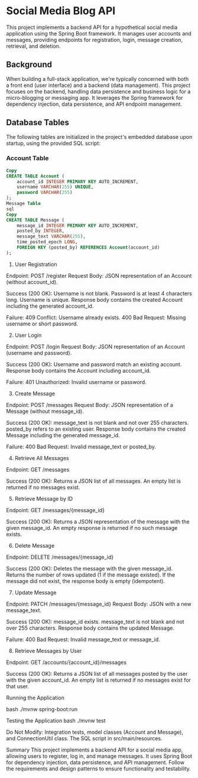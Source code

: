 # Social Media Blog API

This project implements a backend API for a hypothetical social media application using the Spring Boot framework. It manages user accounts and messages, providing endpoints for registration, login, message creation, retrieval, and deletion.

## Background

When building a full-stack application, we're typically concerned with both a front end (user interface) and a backend (data management). This project focuses on the backend, handling data persistence and business logic for a micro-blogging or messaging app. It leverages the Spring framework for dependency injection, data persistence, and API endpoint management.

## Database Tables

The following tables are initialized in the project's embedded database upon startup, using the provided SQL script:

### Account Table

```sql
Copy
CREATE TABLE Account (
    account_id INTEGER PRIMARY KEY AUTO_INCREMENT,
    username VARCHAR(255) UNIQUE,
    password VARCHAR(255)
);
Message Table
sql
Copy
CREATE TABLE Message (
    message_id INTEGER PRIMARY KEY AUTO_INCREMENT,
    posted_by INTEGER,
    message_text VARCHAR(255),
    time_posted_epoch LONG,
    FOREIGN KEY (posted_by) REFERENCES Account(account_id)
);
```

1. User Registration
   
Endpoint: POST /register
Request Body: JSON representation of an Account (without account_id).

Success (200 OK):
Username is not blank.
Password is at least 4 characters long.
Username is unique.
Response body contains the created Account including the generated account_id.

Failure:
409 Conflict: Username already exists.
400 Bad Request: Missing username or short password.

2. User Login
   
Endpoint: POST /login
Request Body: JSON representation of an Account (username and password).

Success (200 OK):
Username and password match an existing account.
Response body contains the Account including account_id.

Failure:
401 Unauthorized: Invalid username or password.

3. Create Message
   
Endpoint: POST /messages
Request Body: JSON representation of a Message (without message_id).

Success (200 OK):
message_text is not blank and not over 255 characters.
posted_by refers to an existing user.
Response body contains the created Message including the generated message_id.

Failure:
400 Bad Request: Invalid message_text or posted_by.

4. Retrieve All Messages
   
Endpoint: GET /messages

Success (200 OK):
Returns a JSON list of all messages.
An empty list is returned if no messages exist.

5. Retrieve Message by ID
   
Endpoint: GET /messages/{message_id}

Success (200 OK):
Returns a JSON representation of the message with the given message_id.
An empty response is returned if no such message exists.

6. Delete Message
   
Endpoint: DELETE /messages/{message_id}

Success (200 OK):
Deletes the message with the given message_id.
Returns the number of rows updated (1 if the message existed).
If the message did not exist, the response body is empty (idempotent).

7. Update Message
   
Endpoint: PATCH /messages/{message_id}
Request Body: JSON with a new message_text.

Success (200 OK):
message_id exists.
message_text is not blank and not over 255 characters.
Response body contains the updated Message.

Failure:
400 Bad Request: Invalid message_text or message_id.

8. Retrieve Messages by User
   
Endpoint: GET /accounts/{account_id}/messages

Success (200 OK):
Returns a JSON list of all messages posted by the user with the given account_id.
An empty list is returned if no messages exist for that user.

Running the Application

bash
./mvnw spring-boot:run

Testing the Application
bash
./mvnw test

Do Not Modify:
Integration tests, model classes (Account and Message), and ConnectionUtil class.
The SQL script in src/main/resources.

Summary
This project implements a backend API for a social media app, allowing users to register, log in, and manage messages. It uses Spring Boot for dependency injection, data persistence, and API management. Follow the requirements and design patterns to ensure functionality and testability.
